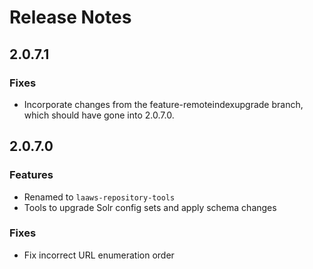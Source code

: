 # Release Notes

## 2.0.7.1

### Fixes

*   Incorporate changes from the feature-remoteindexupgrade branch, which should have gone into 2.0.7.0.

## 2.0.7.0

### Features

*   Renamed to `laaws-repository-tools`
*   Tools to upgrade Solr config sets and apply schema changes

### Fixes

*   Fix incorrect URL enumeration order


